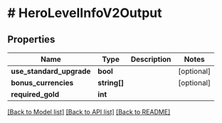 # # HeroLevelInfoV2Output

## Properties

Name | Type | Description | Notes
------------ | ------------- | ------------- | -------------
**use_standard_upgrade** | **bool** |  | [optional]
**bonus_currencies** | **string[]** |  | [optional]
**required_gold** | **int** |  |

[[Back to Model list]](../../README.md#models) [[Back to API list]](../../README.md#endpoints) [[Back to README]](../../README.md)
